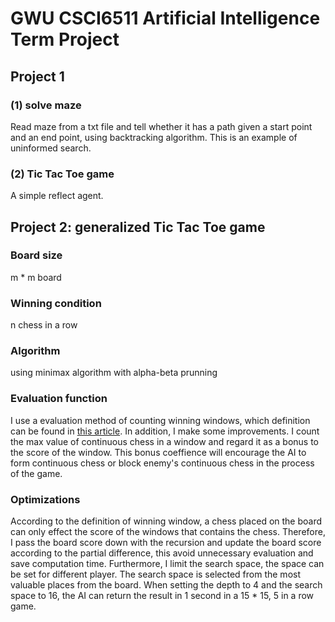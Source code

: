 # GWU CSCI6511 Artificial Intelligence Term Project

## Project 1 

### (1) solve maze 

Read maze from a txt file and tell whether it has a path given a start point and an end point, using backtracking algorithm. This is an example of uninformed search.

### (2) Tic Tac Toe game

A simple reflect agent. 

## Project 2: generalized Tic Tac Toe game 

### Board size 

m * m board

### Winning condition 

n chess in a row

### Algorithm 

using minimax algorithm with alpha-beta prunning

### Evaluation function 

I use a evaluation method of counting winning windows, which definition can be found in [this article](https://web.stanford.edu/class/cs221/2017/restricted/p-final/xiaotihu/final.pdf). In addition, I make some improvements. I count the max value of continuous chess in a window and regard it as a bonus to the score of the window. This bonus coeffience will encourage the AI to form continuous chess or block enemy's continuous chess in the process of the game.

### Optimizations 

According to the definition of winning window, a chess placed on the board can only effect the score of the windows that contains the chess. Therefore, I pass the board score down with the recursion and update the board score according to the partial difference, 
this avoid unnecessary evaluation and save computation time. Furthermore, I limit the search space, the space can be set for different player. The search space is selected from the most valuable places from the board. When setting the depth to 4 and the search space to 16, the AI can return the result in 1 second in a 15 * 15, 5 in a row game.
